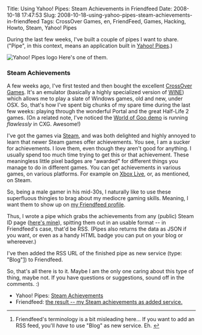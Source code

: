 Title: Using Yahoo! Pipes: Steam Achievements in Friendfeed
Date: 2008-10-18 17:47:53
Slug: 2008-10-18-using-yahoo-pipes-steam-achievements-in-friendfeed
Tags: CrossOver Games, en, FriendFeed, Games, Hacking, Howto, Steam, Yahoo! Pipes


During the last few weeks, I've built a couple of pipes I want to share.
("Pipe", in this context, means an application built in [Yahoo! Pipes][1].)

![][2] Here's one of them.

### Steam Achievements

A few weeks ago, I've first tested and then bought the excellent [CrossOver
Games][3]. It's an emulator (basically a highly specialized version of
[WINE][4]) which allows me to play a slate of Windows games, old and new,
under OSX. So, that's how I've spent big chunks of my spare time during the
last few weeks: playing through the wonderful Portal and the great Half-Life 2
games. (On a related note, I've noticed the [World of Goo demo][5] is running
_flawlessly_ in CXG. Awesome!)

I've got the games via [Steam][6], and was both delighted and highly annoyed
to learn that newer Steam games offer achievements. You see, I am a sucker for
achievements. I love them, even though they aren't good for anything. I
usually spend too much time trying to get this or that achievement. These
meaningless little pixel badges are "awarded" for different things you manage
to do in different games. You can get achievements in various games, on
various platforms. For example on [Xbox Live][7], or, as mentioned, on Steam.

So, being a male gamer in his mid-30s, I naturally like to use these
superfluous thingies to brag about my mediocre gaming skills. Meaning, I want
them to show up on [my Friendfeed profile][8].

Thus, I wrote a pipe which grabs the achievements from any (public) Steam ID
page ([here's mine][9]), spitting them out in an usable format -- in
Friendfeed's case, that'd be RSS. (Pipes also returns the data as JSON if you
want, or even as a handy HTML badge you can put on your blog or whereever.)

I've then added the RSS URL of the finished pipe as new service (type:
"Blog"[1][10]) to Friendfeed.

So, that's all there is to it. Maybe I am the only one caring about this type
of thing, maybe not. If you have questions or suggestions, sound off in the
comments. :)

  * Yahoo! Pipes: [Steam Achievements][11]
  * Friendfeed: [the result -- my Steam achievements as added service.][12]

* * *

  1. Friendfeed's terminology is a bit misleading here… If you want to add an RSS feed, you'll _have_ to use "Blog" as new service. Eh. [↩][13]

   [1]: http://pipes.yahoo.com
   [2]: http://carlo.zottmann.org/wp-content/uploads/2007/02/logo-lg.gif (Yahoo! Pipes logo)
   [3]: http://www.codeweavers.com/products/cxgames/
   [4]: http://www.winehq.org/
   [5]: http://store.steampowered.com/app/22010/
   [6]: http://store.steampowered.com/about/
   [7]: http://live.xbox.com/member/KneelBeforeZott
   [8]: http://friendfeed.com/carlo
   [9]: http://steamcommunity.com/id/KneelBeforeZott
   [10]: #fn:p210093247-1
   [11]: http://pipes.yahoo.com/czottmann/steam_achievements
   [12]: http://friendfeed.com/carlo?service=feed&serviceid=ef794091147b40adb6b3f3ff76498a14
   [13]: #fnref:p210093247-1
